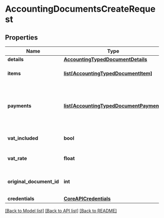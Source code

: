 # AccountingDocumentsCreateRequest

## Properties
Name | Type | Description | Notes
------------ | ------------- | ------------- | -------------
**details** | [**AccountingTypedDocumentDetails**](AccountingTypedDocumentDetails.md) | General document details | 
**items** | [**list[AccountingTypedDocumentItem]**](AccountingTypedDocumentItem.md) | Document items&lt;div&gt;&lt;i&gt;Can be used in Invoice, Invoice/Receipt, Proforma invoice etc.&lt;/i&gt;&lt;/div&gt; | [optional] 
**payments** | [**list[AccountingTypedDocumentPayment]**](AccountingTypedDocumentPayment.md) | Document payments (Can be used in invoice+receipt/receipt)&lt;div&gt;&lt;i&gt;Please note each payment should contain a single details object (Cash/BankTransfer/Cheque/CreditCard/Other), multiple payments are handled through the payments array.&lt;/i&gt;&lt;/div&gt; | [optional] 
**vat_included** | **bool** | Is VAT included in the prices?&lt;div&gt;&lt;i&gt;Leave empty for false.  Relevant for items only.&lt;/i&gt;&lt;/div&gt; | [optional] 
**vat_rate** | **float** | Document VAT Rate&lt;div&gt;&lt;i&gt;Leave empty for company default.  Relevant for items only.&lt;/i&gt;&lt;/div&gt; | [optional] 
**original_document_id** | **int** | Original document identifier.&lt;div&gt;&lt;i&gt;This allows keeping a relationship between an original and a created document (such as credits for debit invoices)&lt;/i&gt;&lt;/div&gt; | [optional] 
**credentials** | [**CoreAPICredentials**](CoreAPICredentials.md) | Company API credentials | 

[[Back to Model list]](../README.md#documentation-for-models) [[Back to API list]](../README.md#documentation-for-api-endpoints) [[Back to README]](../README.md)


